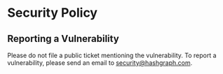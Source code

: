 # Security Policy

## Reporting a Vulnerability

Please do not file a public ticket mentioning the vulnerability. To report a vulnerability, please send an email to [security@hashgraph.com](security@hashgraph.com).
